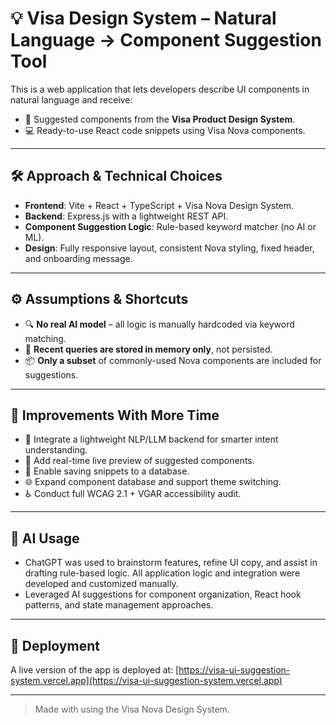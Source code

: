 # 💡 Visa Design System – Natural Language → Component Suggestion Tool

This is a web application that lets developers describe UI components in natural language and receive:

- 🧩 Suggested components from the **Visa Product Design System**.
- 💻 Ready-to-use React code snippets using Visa Nova components.

---

## 🛠️ Approach & Technical Choices

- **Frontend**: Vite + React + TypeScript + Visa Nova Design System.
- **Backend**: Express.js with a lightweight REST API.
- **Component Suggestion Logic**: Rule-based keyword matcher (no AI or ML).
- **Design**: Fully responsive layout, consistent Nova styling, fixed header, and onboarding message.

---

## ⚙️ Assumptions & Shortcuts

- 🔍 **No real AI model** – all logic is manually hardcoded via keyword matching.
- 🧠 **Recent queries are stored in memory only**, not persisted.
- 📦 **Only a subset** of commonly-used Nova components are included for suggestions.

---

## 🚀 Improvements With More Time

- 🤖 Integrate a lightweight NLP/LLM backend for smarter intent understanding.
- 🧱 Add real-time live preview of suggested components.
- 📝 Enable saving snippets to a database.
- 🌐 Expand component database and support theme switching.
- ♿ Conduct full WCAG 2.1 + VGAR accessibility audit.

---

## 🤖 AI Usage

- ChatGPT was used to brainstorm features, refine UI copy, and assist in drafting rule-based logic. All application logic and integration were developed and customized manually.
- Leveraged AI suggestions for component organization, React hook patterns, and state management approaches.

---

## 🔗 Deployment

A live version of the app is deployed at: [https://visa-ui-suggestion-system.vercel.app](https://visa-ui-suggestion-system.vercel.app)

---

> Made with using the Visa Nova Design System.
